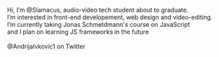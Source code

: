 Hi, I’m @Slamacus, audio-video tech student about to graduate. <br>
I’m interested in front-end developement, web design and video-editing. <br>
I’m currently taking Jonas Schmetdmann's course on JavaScript <br> and I plan on learning JS frameworks in the future <br> <br>
@AndrijaIvkovic1 on Twitter

<!---
Slamacus/Slamacus is a ✨ special ✨ repository because its `README.md` (this file) appears on your GitHub profile.
You can click the Preview link to take a look at your changes.
--->
